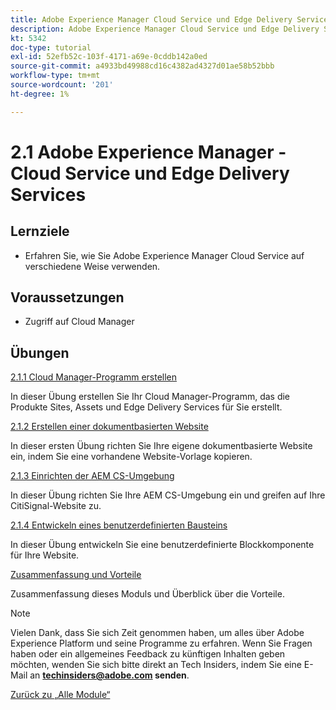 ```yaml
---
title: Adobe Experience Manager Cloud Service und Edge Delivery Services
description: Adobe Experience Manager Cloud Service und Edge Delivery Services
kt: 5342
doc-type: tutorial
exl-id: 52efb52c-103f-4171-a69e-0cddb142a0ed
source-git-commit: a4933bd49988cd16c4382ad4327d01ae58b52bbb
workflow-type: tm+mt
source-wordcount: '201'
ht-degree: 1%

---
```


# 2.1 Adobe Experience Manager - Cloud Service und Edge Delivery Services

## Lernziele

- Erfahren Sie, wie Sie Adobe Experience Manager Cloud Service auf verschiedene Weise verwenden.

## Voraussetzungen

- Zugriff auf Cloud Manager

## Übungen

[2.1.1 Cloud Manager-Programm erstellen](./ex1.md)

In dieser Übung erstellen Sie Ihr Cloud Manager-Programm, das die Produkte Sites, Assets und Edge Delivery Services für Sie erstellt.

[2.1.2 Erstellen einer dokumentbasierten Website](./ex2.md)

In dieser ersten Übung richten Sie Ihre eigene dokumentbasierte Website ein, indem Sie eine vorhandene Website-Vorlage kopieren.

[2.1.3 Einrichten der AEM CS-Umgebung](./ex3.md)

In dieser Übung richten Sie Ihre AEM CS-Umgebung ein und greifen auf Ihre CitiSignal-Website zu.

[2.1.4 Entwickeln eines benutzerdefinierten Bausteins](./ex4.md)

In dieser Übung entwickeln Sie eine benutzerdefinierte Blockkomponente für Ihre Website.

[Zusammenfassung und Vorteile](./summary.md)

Zusammenfassung dieses Moduls und Überblick über die Vorteile.

>[!NOTE]
>
>Vielen Dank, dass Sie sich Zeit genommen haben, um alles über Adobe Experience Platform und seine Programme zu erfahren. Wenn Sie Fragen haben oder ein allgemeines Feedback zu künftigen Inhalten geben möchten, wenden Sie sich bitte direkt an Tech Insiders, indem Sie eine E-Mail an **techinsiders@adobe.com senden**.

[Zurück zu „Alle Module“](../../../overview.md)
